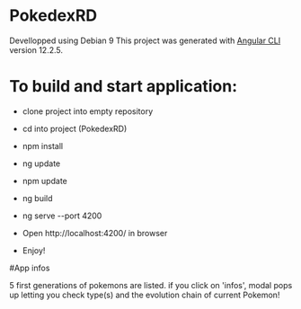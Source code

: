 # PokedexRD
Devellopped using Debian 9 
This project was generated with [Angular CLI](https://github.com/angular/angular-cli) version 12.2.5.

# To build and start application:

- clone project into empty repository
- cd into project (PokedexRD)
- npm install
- ng update
- npm update
- ng build
- ng serve --port 4200

- Open http://localhost:4200/ in browser
- Enjoy!

#App infos 

5 first generations of pokemons are listed.
if you click on 'infos', modal pops up letting you check type(s) and the evolution chain of current Pokemon!
